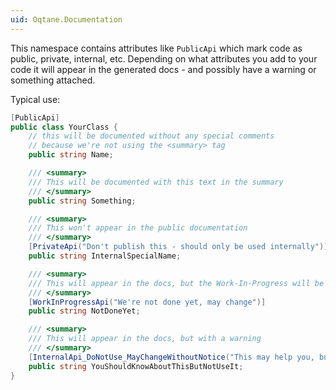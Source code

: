 ```yaml
---
uid: Oqtane.Documentation
---
```


This namespace contains attributes like `PublicApi` which mark code as public, private, internal, etc. 
Depending on what attributes you add to your code it will appear in the generated docs - and possibly have a warning or something attached. 

Typical use:

```cs
[PublicApi]
public class YourClass {
	// this will be documented without any special comments
	// because we're not using the <summary> tag
	public string Name;

    /// <summary>
    /// This will be documented with this text in the summary
    /// </summary>
	public string Something;

    /// <summary>
	/// This won't appear in the public documentation
    /// </summary>
	[PrivateApi("Don't publish this - should only be used internally")]
	public string InternalSpecialName;

    /// <summary>
	/// This will appear in the docs, but the Work-In-Progress will be clearly visible
    /// </summary>
	[WorkInProgressApi("We're not done yet, may change")]
	public string NotDoneYet;

    /// <summary>
	/// This will appear in the docs, but with a warning
    /// </summary>
	[InternalApi_DoNotUse_MayChangeWithoutNotice("This may help you, but please don't use it")]
	public string YouShouldKnowAboutThisButNotUseIt;
}
```